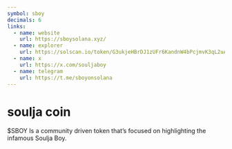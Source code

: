 ```yaml
---
symbol: sboy
decimals: 6
links:
  - name: website
    url: https://sboysolana.xyz/
  - name: explorer
    url: https://solscan.io/token/G3ukjeHBrDJ1zUFr6KandnW4bPcjmvK3qL2uATRb3F63
  - name: x
    url: https://x.com/souljaboy
  - name: telegram
    url: https://t.me/sboyonsolana
---
```


# soulja coin

$SBOY Is a community driven token that’s focused on highlighting the infamous Soulja Boy.
